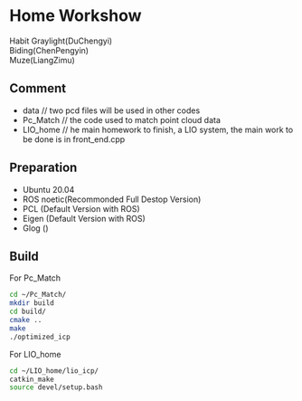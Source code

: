# Home Workshow
Habit Graylight(DuChengyi)  
Biding(ChenPengyin)  
Muze(LiangZimu)  
## Comment
- data // two pcd files will be used in other codes
- Pc_Match // the code used to match point cloud data
- LIO_home // he main homework to finish, a LIO system, the main work to be done is in front_end.cpp
## Preparation
* Ubuntu 20.04
* ROS noetic(Recommonded Full Destop Version)
* PCL (Default Version with ROS)
* Eigen (Default Version with ROS)
* Glog ()
## Build
For Pc_Match
```sh
cd ~/Pc_Match/
mkdir build
cd build/
cmake ..
make
./optimized_icp
```
For LIO_home
```sh
cd ~/LIO_home/lio_icp/
catkin_make
source devel/setup.bash
```
